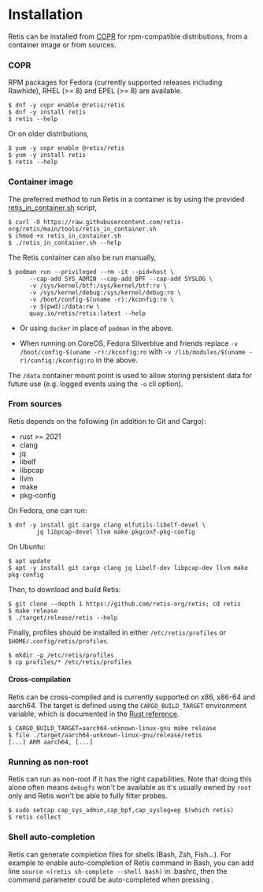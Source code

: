 # Installation

Retis can be installed from [COPR](https://copr.fedorainfracloud.org/coprs/g/retis/retis/)
for rpm-compatible distributions, from a container image or from sources.

### COPR

RPM packages for Fedora (currently supported releases including Rawhide), RHEL (>=
8) and EPEL (>= 8) are available.

```none
$ dnf -y copr enable @retis/retis
$ dnf -y install retis
$ retis --help
```

Or on older distributions,

```none
$ yum -y copr enable @retis/retis
$ yum -y install retis
$ retis --help
```

### Container image

The preferred method to run Retis in a container is by using the provided
[retis_in_container.sh](https://raw.githubusercontent.com/retis-org/retis/main/tools/retis_in_container.sh)
script,

```none
$ curl -O https://raw.githubusercontent.com/retis-org/retis/main/tools/retis_in_container.sh
$ chmod +x retis_in_container.sh
$ ./retis_in_container.sh --help
```

The Retis container can also be run manually,

```none
$ podman run --privileged --rm -it --pid=host \
      --cap-add SYS_ADMIN --cap-add BPF --cap-add SYSLOG \
      -v /sys/kernel/btf:/sys/kernel/btf:ro \
      -v /sys/kernel/debug:/sys/kernel/debug:ro \
      -v /boot/config-$(uname -r):/kconfig:ro \
      -v $(pwd):/data:rw \
      quay.io/retis/retis:latest --help
```

- Or using `docker` in place of `podman` in the above.

- When running on CoreOS, Fedora Silverblue and friends replace `-v
  /boot/config-$(uname -r):/kconfig:ro` with `-v /lib/modules/$(uname
  -r)/config:/kconfig:ro` in the above.

The `/data` container mount point is used to allow storing persistent data for
future use (e.g. logged events using the `-o` cli option).

### From sources

Retis depends on the following (in addition to Git and Cargo):
- rust >= 2021
- clang
- jq
- libelf
- libpcap
- llvm
- make
- pkg-config

On Fedora, one can run:

```none
$ dnf -y install git cargo clang elfutils-libelf-devel \
        jq libpcap-devel llvm make pkgconf-pkg-config
```

On Ubuntu:

```none
$ apt update
$ apt -y install git cargo clang jq libelf-dev libpcap-dev llvm make pkg-config
```

Then, to download and build Retis:

```none
$ git clone --depth 1 https://github.com/retis-org/retis; cd retis
$ make release
$ ./target/release/retis --help
```

Finally, profiles should be installed in either `/etc/retis/profiles` or
`$HOME/.config/retis/profiles`.

```none
$ mkdir -p /etc/retis/profiles
$ cp profiles/* /etc/retis/profiles
```

#### Cross-compilation

Retis can be cross-compiled and is currently supported on x86, x86-64 and
aarch64. The target is defined using the `CARGO_BUILD_TARGET` environment
variable, which is documented in the
[Rust reference](https://doc.rust-lang.org/cargo/reference/config.html#buildtarget).

```none
$ CARGO_BUILD_TARGET=aarch64-unknown-linux-gnu make release
$ file ./target/aarch64-unknown-linux-gnu/release/retis
[...] ARM aarch64, [...]
```

### Running as non-root

Retis can run as non-root if it has the right capabilities. Note that doing this
alone often means `debugfs` won't be available as it's usually owned by `root`
only and Retis won't be able to fully filter probes.

```none
$ sudo setcap cap_sys_admin,cap_bpf,cap_syslog=ep $(which retis)
$ retis collect
```

### Shell auto-completion

Retis can generate completion files for shells (Bash, Zsh, Fish...).
For example to enable auto-completion of Retis command in Bash, you can
add line `source <(retis sh-complete --shell bash)` in .bashrc, then
the command parameter could be auto-completed when pressing <Tab>.
